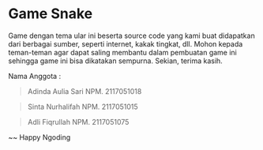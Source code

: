 # Game Snake
   Game dengan tema ular ini beserta source code yang kami buat didapatkan dari berbagai sumber, 
seperti internet, kakak tingkat, dll. Mohon kepada teman-teman agar dapat saling membantu dalam pembuatan 
game ini sehingga game ini bisa dikatakan sempurna. Sekian, terima kasih.

Nama Anggota :

 > Adinda Aulia Sari    NPM. 2117051018
 
 > Sinta Nurhalifah     NPM. 2117051015

 > Adli Fiqrullah       NPM. 2117051075

~~ Happy Ngoding
